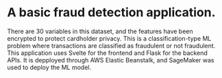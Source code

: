 # A basic fraud detection application. 
There are 30 variables in this dataset, and the features have been encrypted to protect cardholder privacy.
This is a classification-type ML problem where transactions are classified as fraudulent or not fraudulent.
This application uses Svelte for the frontend and Flask for the backend APIs. It is depployed through AWS Elastic Beanstalk, and SageMaker was used to deploy the ML model. 

